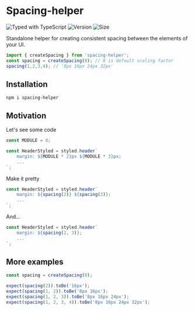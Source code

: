 # Spacing-helper
![Typed with TypeScript](https://flat.badgen.net/badge/icon/Typed?icon=typescript&label&labelColor=blue&color=555555)
![Version](https://badgen.net/npm/v/spacing-helper)
![Size](https://badgen.net/bundlephobia/minzip/spacing-helper)


Standalone helper for creating consistent spacing between the elements of your UI.

```js
import { createSpacing } from 'spacing-helper';
const spacing = createSpacing(8); // 8 is default scaling factor
spacing(1,2,3,4); // '8px 16px 24px 32px'
```

## Installation
`npm i spacing-helper`

## Motivation

Let's see some code

```js
const MODULE = 8;

const HeaderStyled = styled.header`
    margin: ${MODULE * 2}px ${MODULE * 3}px;
    ...
`;
```

Make it pretty

```js
const HeaderStyled = styled.header`
    margin: ${spacing(2)} ${spacing(3)};
    ...
`;
```

And...

```js
const HeaderStyled = styled.header`
    margin: ${spacing(2, 3)};
    ...
`;
```

## More examples
```js
const spacing = createSpacing(8);

expect(spacing(2)).toBe('16px');
expect(spacing(1, 2)).toBe('8px 16px');
expect(spacing(1, 2, 3)).toBe('8px 16px 24px');
expect(spacing(1, 2, 3, 4)).toBe('8px 16px 24px 32px');
```

